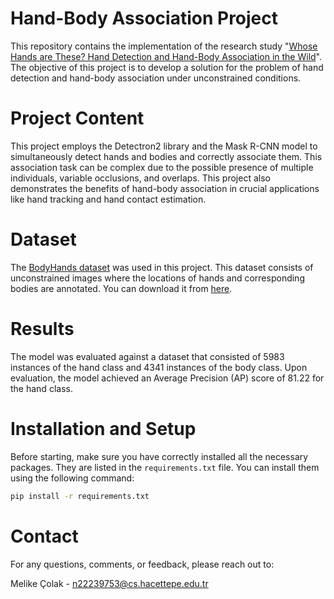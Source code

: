 # Hand-Body Association Project
This repository contains the implementation of the research study "[Whose Hands are These? Hand Detection and Hand-Body Association in the Wild](https://www3.cs.stonybrook.edu/~sunarasimhas/webpage/BodyHands.pdf)". The objective of this project is to develop a solution for the problem of hand detection and hand-body association under unconstrained conditions.

# Project Content
This project employs the Detectron2 library and the Mask R-CNN model to simultaneously detect hands and bodies and correctly associate them. This association task can be complex due to the possible presence of multiple individuals, variable occlusions, and overlaps. This project also demonstrates the benefits of hand-body association in crucial applications like hand tracking and hand contact estimation.

# Dataset
The [BodyHands dataset](http://vision.cs.stonybrook.edu/~supreeth/BodyHands/BodyHands.zip) was used in this project. This dataset consists of unconstrained images where the locations of hands and corresponding bodies are annotated. You can download it from [here](http://vision.cs.stonybrook.edu/~supreeth/BodyHands/BodyHands.zip).

# Results
The model was evaluated against a dataset that consisted of 5983 instances of the hand class and 4341 instances of the body class. Upon evaluation, the model achieved an Average Precision (AP) score of 81.22 for the hand class.

# Installation and Setup
Before starting, make sure you have correctly installed all the necessary packages. They are listed in the `requirements.txt` file. You can install them using the following command:

```bash
pip install -r requirements.txt
```
# Contact
For any questions, comments, or feedback, please reach out to:

Melike Çolak - n22239753@cs.hacettepe.edu.tr
